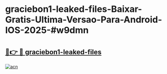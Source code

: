 # graciebon1-leaked-files-Baixar-Gratis-Ultima-Versao-Para-Android-IOS-2025-#w9dmn

# <h2><a href="https://ainizakaria.my?title=graciebon1-leaked-files&ref=24M">🔗👉 🔴 graciebon1-leaked-files</a></h2>

[![acn](https://github.com/user-attachments/assets/0f9c940e-d8b0-45ae-aac7-cd30a18b3e1c)](https://ainizakaria.my?title=graciebon1-leaked-files&ref=24M)

